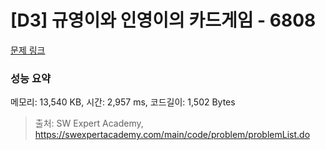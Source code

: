 # [D3] 규영이와 인영이의 카드게임 - 6808 

[문제 링크](https://swexpertacademy.com/main/code/problem/problemDetail.do?contestProbId=AWgv9va6HnkDFAW0) 

### 성능 요약

메모리: 13,540 KB, 시간: 2,957 ms, 코드길이: 1,502 Bytes



> 출처: SW Expert Academy, https://swexpertacademy.com/main/code/problem/problemList.do